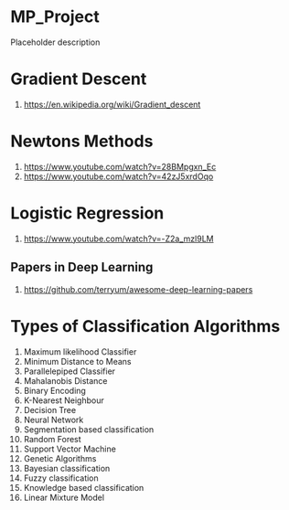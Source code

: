 # MP_Project
Placeholder description 

# Gradient Descent

1. https://en.wikipedia.org/wiki/Gradient_descent

# Newtons Methods

1. https://www.youtube.com/watch?v=28BMpgxn_Ec
2. https://www.youtube.com/watch?v=42zJ5xrdOqo

# Logistic Regression

1. https://www.youtube.com/watch?v=-Z2a_mzl9LM

## Papers in Deep Learning

1. https://github.com/terryum/awesome-deep-learning-papers

# Types of Classification Algorithms

1. Maximum likelihood Classifier
2. Minimum Distance to Means
3. Parallelepiped Classifier
4. Mahalanobis Distance
5. Binary Encoding
6. K-Nearest Neighbour
7. Decision Tree
8. Neural Network
9. Segmentation based classification
10. Random Forest
11. Support Vector Machine
12. Genetic Algorithms
13. Bayesian classification
14. Fuzzy classification
15. Knowledge based classification
16. Linear Mixture Model

